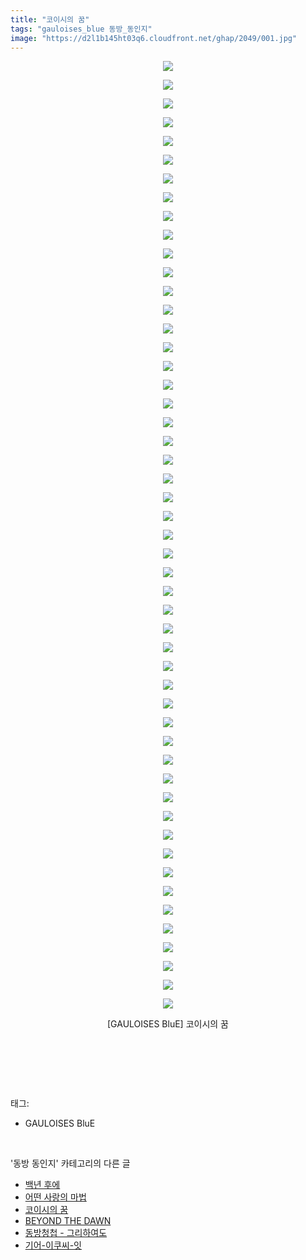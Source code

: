 ```yaml
---
title: "코이시의 꿈"
tags: "gauloises_blue 동방_동인지"
image: "https://d2l1b145ht03q6.cloudfront.net/ghap/2049/001.jpg"
---
```

<div class="article">
<p style="text-align: center; clear: none; float: none;"><img src="{{ site.imgserver1 }}/ghap/2049/001.jpg"/></p>
<p style="text-align: center; clear: none; float: none;"><img src="{{ site.imgserver1 }}/ghap/2049/002.jpg"/></p>
<p style="text-align: center; clear: none; float: none;"><img src="{{ site.imgserver1 }}/ghap/2049/003.jpg"/></p>
<p style="text-align: center; clear: none; float: none;"><img src="{{ site.imgserver1 }}/ghap/2049/004.jpg"/></p>
<p style="text-align: center; clear: none; float: none;"><img src="{{ site.imgserver1 }}/ghap/2049/005.jpg"/></p>
<p style="text-align: center; clear: none; float: none;"><img src="{{ site.imgserver1 }}/ghap/2049/006.jpg"/></p>
<p style="text-align: center; clear: none; float: none;"><img src="{{ site.imgserver1 }}/ghap/2049/007.jpg"/></p>
<p style="text-align: center; clear: none; float: none;"><img src="{{ site.imgserver1 }}/ghap/2049/008.jpg"/></p>
<p style="text-align: center; clear: none; float: none;"><img src="{{ site.imgserver1 }}/ghap/2049/009.jpg"/></p>
<p style="text-align: center; clear: none; float: none;"><img src="{{ site.imgserver1 }}/ghap/2049/010.jpg"/></p>
<p style="text-align: center; clear: none; float: none;"><img src="{{ site.imgserver1 }}/ghap/2049/011.jpg"/></p>
<p style="text-align: center; clear: none; float: none;"><img src="{{ site.imgserver1 }}/ghap/2049/012.jpg"/></p>
<p style="text-align: center; clear: none; float: none;"><img src="{{ site.imgserver1 }}/ghap/2049/013.jpg"/></p>
<p style="text-align: center; clear: none; float: none;"><img src="{{ site.imgserver1 }}/ghap/2049/014.jpg"/></p>
<p style="text-align: center; clear: none; float: none;"><img src="{{ site.imgserver1 }}/ghap/2049/015.jpg"/></p>
<p style="text-align: center; clear: none; float: none;"><img src="{{ site.imgserver1 }}/ghap/2049/016.jpg"/></p>
<p style="text-align: center; clear: none; float: none;"><img src="{{ site.imgserver1 }}/ghap/2049/017.jpg"/></p>
<p style="text-align: center; clear: none; float: none;"><img src="{{ site.imgserver1 }}/ghap/2049/018.jpg"/></p>
<p style="text-align: center; clear: none; float: none;"><img src="{{ site.imgserver1 }}/ghap/2049/019.jpg"/></p>
<p style="text-align: center; clear: none; float: none;"><img src="{{ site.imgserver1 }}/ghap/2049/020.jpg"/></p>
<p style="text-align: center; clear: none; float: none;"><img src="{{ site.imgserver1 }}/ghap/2049/021.jpg"/></p>
<p style="text-align: center; clear: none; float: none;"><img src="{{ site.imgserver1 }}/ghap/2049/022.jpg"/></p>
<p style="text-align: center; clear: none; float: none;"><img src="{{ site.imgserver1 }}/ghap/2049/023.jpg"/></p>
<p style="text-align: center; clear: none; float: none;"><img src="{{ site.imgserver1 }}/ghap/2049/024.jpg"/></p>
<p style="text-align: center; clear: none; float: none;"><img src="{{ site.imgserver1 }}/ghap/2049/025.jpg"/></p>
<p style="text-align: center; clear: none; float: none;"><img src="{{ site.imgserver1 }}/ghap/2049/026.jpg"/></p>
<p style="text-align: center; clear: none; float: none;"><img src="{{ site.imgserver1 }}/ghap/2049/027.jpg"/></p>
<p style="text-align: center; clear: none; float: none;"><img src="{{ site.imgserver1 }}/ghap/2049/028.jpg"/></p>
<p style="text-align: center; clear: none; float: none;"><img src="{{ site.imgserver1 }}/ghap/2049/029.jpg"/></p>
<p style="text-align: center; clear: none; float: none;"><img src="{{ site.imgserver1 }}/ghap/2049/030.jpg"/></p>
<p style="text-align: center; clear: none; float: none;"><img src="{{ site.imgserver1 }}/ghap/2049/031.jpg"/></p>
<p style="text-align: center; clear: none; float: none;"><img src="{{ site.imgserver1 }}/ghap/2049/032.jpg"/></p>
<p style="text-align: center; clear: none; float: none;"><img src="{{ site.imgserver1 }}/ghap/2049/033.jpg"/></p>
<p style="text-align: center; clear: none; float: none;"><img src="{{ site.imgserver1 }}/ghap/2049/034.jpg"/></p>
<p style="text-align: center; clear: none; float: none;"><img src="{{ site.imgserver1 }}/ghap/2049/035.jpg"/></p>
<p style="text-align: center; clear: none; float: none;"><img src="{{ site.imgserver1 }}/ghap/2049/036.jpg"/></p>
<p style="text-align: center; clear: none; float: none;"><img src="{{ site.imgserver1 }}/ghap/2049/037.jpg"/></p>
<p style="text-align: center; clear: none; float: none;"><img src="{{ site.imgserver1 }}/ghap/2049/038.jpg"/></p>
<p style="text-align: center; clear: none; float: none;"><img src="{{ site.imgserver1 }}/ghap/2049/039.jpg"/></p>
<p style="text-align: center; clear: none; float: none;"><img src="{{ site.imgserver1 }}/ghap/2049/040.jpg"/></p>
<p style="text-align: center; clear: none; float: none;"><img src="{{ site.imgserver1 }}/ghap/2049/041.jpg"/></p>
<p style="text-align: center; clear: none; float: none;"><img src="{{ site.imgserver1 }}/ghap/2049/042.jpg"/></p>
<p style="text-align: center; clear: none; float: none;"><img src="{{ site.imgserver1 }}/ghap/2049/043.jpg"/></p>
<p style="text-align: center; clear: none; float: none;"><img src="{{ site.imgserver1 }}/ghap/2049/044.jpg"/></p>
<p style="text-align: center; clear: none; float: none;"><img src="{{ site.imgserver1 }}/ghap/2049/045.jpg"/></p>
<p style="text-align: center; clear: none; float: none;"><img src="{{ site.imgserver1 }}/ghap/2049/046.jpg"/></p>
<p style="text-align: center; clear: none; float: none;"><img src="{{ site.imgserver1 }}/ghap/2049/047.jpg"/></p>
<p style="text-align: center; clear: none; float: none;"><img src="{{ site.imgserver1 }}/ghap/2049/048.jpg"/></p>
<p style="text-align: center; clear: none; float: none;"><img src="{{ site.imgserver1 }}/ghap/2049/049.jpg"/></p>
<p style="text-align: center; clear: none; float: none;"><img src="{{ site.imgserver1 }}/ghap/2049/050.jpg"/></p>
<p style="text-align: center; clear: none; float: none;"><img src="{{ site.imgserver1 }}/ghap/2049/051.jpg"/></p>
<p style="text-align: center; clear: none; float: none;">[GAULOISES BluE] 코이시의 꿈</p>
<p style="text-align: center; clear: none; float: none;"><br/></p>
<p><br/></p>
</div><br/>
<div class="tagTrail">
<p>태그: </p>
<ul>
<li>GAULOISES BluE</li>
</ul>
</div><br/>
<div class="another">
<p>'동방 동인지' 카테고리의 다른 글</p>
<ul>
<li><a href="/ghap_2051">백년 후에</a></li>
<li><a href="/ghap_2050">어떤 사랑의 마법</a></li>
<li><a href="/ghap_2049">코이시의 꿈</a></li>
<li><a href="/ghap_2043">BEYOND THE DAWN</a></li>
<li><a href="/ghap_2042">동방청첩 - 그리하여도</a></li>
<li><a href="/ghap_2041">기어-이쿠씨-잇</a></li>
</ul>
</div><br/>
<div class="cb_module cb_fluid">
<div class="cb_wrt cb_profile">
</div><!-- commentList close -->
</div><br/>
